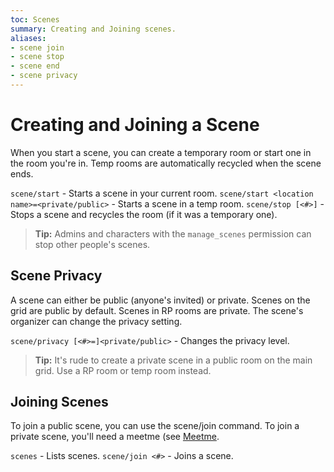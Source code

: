 ```yaml
---
toc: Scenes
summary: Creating and Joining scenes.
aliases:
- scene join
- scene stop
- scene end
- scene privacy
---
```


# Creating and Joining a Scene

When you start a scene, you can create a temporary room or start one in the room you're in.  Temp rooms are automatically recycled when the scene ends.

`scene/start` - Starts a scene in your current room.
`scene/start <location name>=<private/public>` - Starts a scene in a temp room.
`scene/stop [<#>]` - Stops a scene and recycles the room (if it was a temporary one).

> **Tip:** Admins and characters with the `manage_scenes` permission can stop other people's scenes.

## Scene Privacy

A scene can either be public (anyone's invited) or private.  Scenes on the grid are public by default.  Scenes in RP rooms are private.  The scene's organizer can change the privacy setting. 

`scene/privacy [<#>=]<private/public>` - Changes the privacy level.

> **Tip:** It's rude to create a private scene in a public room on the main grid. Use a RP room or temp room instead.

## Joining Scenes

To join a public scene, you can use the scene/join command.  To join a private scene, you'll need a meetme (see [Meetme](/help/rooms/meetme).

`scenes` - Lists scenes.
`scene/join <#>` - Joins a scene.
